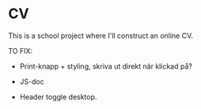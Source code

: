 # CV

This is a school project where I'll construct an online CV.

TO FIX:

* Print-knapp + styling, skriva ut direkt när klickad på?

* JS-doc 

* Header toggle desktop.
